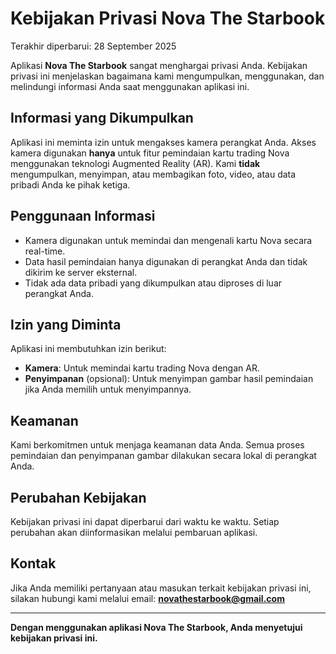 # Kebijakan Privasi Nova The Starbook

Terakhir diperbarui: 28 September 2025

Aplikasi **Nova The Starbook** sangat menghargai privasi Anda. Kebijakan privasi ini menjelaskan bagaimana kami mengumpulkan, menggunakan, dan melindungi informasi Anda saat menggunakan aplikasi ini.

## Informasi yang Dikumpulkan

Aplikasi ini meminta izin untuk mengakses kamera perangkat Anda. Akses kamera digunakan **hanya** untuk fitur pemindaian kartu trading Nova menggunakan teknologi Augmented Reality (AR). Kami **tidak** mengumpulkan, menyimpan, atau membagikan foto, video, atau data pribadi Anda ke pihak ketiga.

## Penggunaan Informasi

- Kamera digunakan untuk memindai dan mengenali kartu Nova secara real-time.
- Data hasil pemindaian hanya digunakan di perangkat Anda dan tidak dikirim ke server eksternal.
- Tidak ada data pribadi yang dikumpulkan atau diproses di luar perangkat Anda.

## Izin yang Diminta

Aplikasi ini membutuhkan izin berikut:
- **Kamera**: Untuk memindai kartu trading Nova dengan AR.
- **Penyimpanan** (opsional): Untuk menyimpan gambar hasil pemindaian jika Anda memilih untuk menyimpannya.

## Keamanan

Kami berkomitmen untuk menjaga keamanan data Anda. Semua proses pemindaian dan penyimpanan gambar dilakukan secara lokal di perangkat Anda.

## Perubahan Kebijakan

Kebijakan privasi ini dapat diperbarui dari waktu ke waktu. Setiap perubahan akan diinformasikan melalui pembaruan aplikasi.

## Kontak

Jika Anda memiliki pertanyaan atau masukan terkait kebijakan privasi ini, silakan hubungi kami melalui email: **novathestarbook@gmail.com**

---

**Dengan menggunakan aplikasi Nova The Starbook, Anda menyetujui kebijakan privasi ini.**
